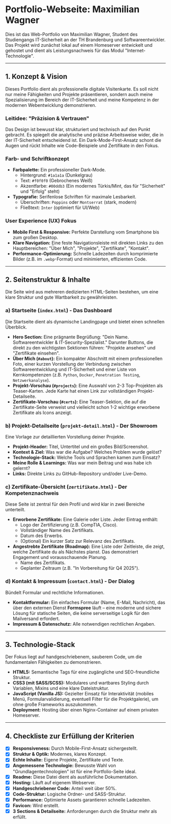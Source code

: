 # Portfolio-Webseite: Maximilian Wagner

Dies ist das Web-Portfolio von Maximilian Wagner, Student des Studiengangs IT-Sicherheit an der TH Brandenburg und Softwareentwickler. Das Projekt wird zunächst lokal auf einem Homeserver entwickelt und gehostet und dient als Leistungsnachweis für das Modul "Internet-Technologie".

---

## 1. Konzept & Vision

Dieses Portfolio dient als professionelle digitale Visitenkarte. Es soll nicht nur meine Fähigkeiten und Projekte präsentieren, sondern auch meine Spezialisierung im Bereich der IT-Sicherheit und meine Kompetenz in der modernen Webentwicklung demonstrieren.

### Leitidee: "Präzision & Vertrauen"
Das Design ist bewusst klar, strukturiert und technisch auf den Punkt gebracht. Es spiegelt die analytische und präzise Arbeitsweise wider, die in der IT-Sicherheit entscheidend ist. Ein Dark-Mode-First-Ansatz schont die Augen und rückt Inhalte wie Code-Beispiele und Zertifikate in den Fokus.

### Farb- und Schriftkonzept
* **Farbpalette:** Ein professioneller Dark-Mode.
    * Hintergrund: `#1a1a1a` (Dunkelgrau)
    * Text: `#f0f0f0` (Gebrochenes Weiß)
    * Akzentfarbe: `#00ddb3` (Ein modernes Türkis/Mint, das für "Sicherheit" und "Erfolg" steht)
* **Typografie:** Serifenlose Schriften für maximale Lesbarkeit.
    * Überschriften: `Poppins` oder `Montserrat` (stark, modern)
    * Fließtext: `Inter` (optimiert für UI/Web)

### User Experience (UX) Fokus
* **Mobile First & Responsive:** Perfekte Darstellung vom Smartphone bis zum großen Desktop.
* **Klare Navigation:** Eine feste Navigationsleiste mit direkten Links zu den Hauptbereichen: "Über Mich", "Projekte", "Zertifikate", "Kontakt".
* **Performance-Optimierung:** Schnelle Ladezeiten durch komprimierte Bilder (z.B. im `.webp`-Format) und minimierten, effizienten Code.

---

## 2. Seitenstruktur & Inhalte

Die Seite wird aus mehreren dedizierten HTML-Seiten bestehen, um eine klare Struktur und gute Wartbarkeit zu gewährleisten.

### a) Startseite (`index.html`) - Das Dashboard
Die Startseite dient als dynamische Landingpage und bietet einen schnellen Überblick.

* **Hero Section:** Eine prägnante Begrüßung: "Dein Name. Softwareentwickler & IT-Security-Spezialist." Darunter Buttons, die direkt zu den wichtigsten Sektionen führen: "Projekte ansehen" und "Zertifikate einsehen".
* **Über Mich (`#about`):** Ein kompakter Abschnitt mit einem professionellen Foto, einer kurzen Vorstellung der Verbindung zwischen Softwareentwicklung und IT-Sicherheit und einer Liste von Kernkompetenzen (z.B. `Python`, `Docker`, `Penetration Testing`, `Netzwerkanalyse`).
* **Projekt-Vorschau (`#projects`):** Eine Auswahl von 2-3 Top-Projekten als Teaser-Karten. Jede Karte hat einen Link zur vollständigen Projekt-Detailseite.
* **Zertifikate-Vorschau (`#certs`):** Eine Teaser-Sektion, die auf die Zertifikate-Seite verweist und vielleicht schon 1-2 wichtige erworbene Zertifikate als Icons anzeigt.

### b) Projekt-Detailseite (`projekt-detail.html`) - Der Showroom
Eine Vorlage zur detaillierten Vorstellung deiner Projekte.

* **Projekt-Header:** Titel, Untertitel und ein großes Bild/Screenshot.
* **Kontext & Ziel:** Was war die Aufgabe? Welches Problem wurde gelöst?
* **Technologie-Stack:** Welche Tools und Sprachen kamen zum Einsatz?
* **Meine Rolle & Learnings:** Was war mein Beitrag und was habe ich gelernt?
* **Links:** Direkte Links zu GitHub-Repository und/oder Live-Demo.

### c) Zertifikate-Übersicht (`zertifikate.html`) - Der Kompetenznachweis
Diese Seite ist zentral für dein Profil und wird klar in zwei Bereiche unterteilt.

* **Erworbene Zertifikate:** Eine Galerie oder Liste. Jeder Eintrag enthält:
    * Logo der Zertifizierung (z.B. CompTIA, Cisco).
    * Vollständiger Name des Zertifikats.
    * Datum des Erwerbs.
    * (Optional) Ein kurzer Satz zur Relevanz des Zertifikats.
* **Angestrebte Zertifikate (Roadmap):** Eine Liste oder Zeitleiste, die zeigt, welche Zertifikate du als Nächstes planst. Das demonstriert Engagement und vorausschauende Planung.
    * Name des Zertifikats.
    * Geplanter Zeitraum (z.B. "In Vorbereitung für Q4 2025").

### d) Kontakt & Impressum (`contact.html`) - Der Dialog
Bündelt Formular und rechtliche Informationen.

* **Kontaktformular:** Ein einfaches Formular (Name, E-Mail, Nachricht), das über den externen Dienst **Formspree** läuft – eine moderne und sichere Lösung für statische Seiten, die keine serverseitige Logik für den Mailversand erfordert.
* **Impressum & Datenschutz:** Alle notwendigen rechtlichen Angaben.

---

## 3. Technologie-Stack

Der Fokus liegt auf handgeschriebenem, sauberem Code, um die fundamentalen Fähigkeiten zu demonstrieren.

* **HTML5:** Semantische Tags für eine zugängliche und SEO-freundliche Struktur.
* **CSS3 (mit SASS/SCSS):** Modulares und wartbares Styling durch Variablen, Mixins und eine klare Dateistruktur.
* **JavaScript (Vanilla JS):** Gezielter Einsatz für Interaktivität (mobiles Menü, Formularvalidierung, eventuell Filter für die Projektgalerie), um ohne große Frameworks auszukommen.
* **Deployment:** Hosting über einen Nginx-Container auf einem privaten Homeserver.

---

## 4. Checkliste zur Erfüllung der Kriterien

-   [x] **Responsiveness:** Durch Mobile-First-Ansatz sichergestellt.
-   [x] **Struktur & Optik:** Modernes, klares Konzept.
-   [x] **Echte Inhalte:** Eigene Projekte, Zertifikate und Texte.
-   [x] **Angemessene Technologie:** Bewusste Wahl von "Grundlagentechnologien" ist für eine Portfolio-Seite ideal.
-   [x] **Readme:** Diese Datei dient als ausführliche Dokumentation.
-   [x] **Hosting:** Läuft auf eigenem Webserver.
-   [x] **Handgeschriebener Code:** Anteil weit über 50%.
-   [x] **Code-Struktur:** Logische Ordner- und SASS-Struktur.
-   [x] **Performance:** Optimierte Assets garantieren schnelle Ladezeiten.
-   [x] **Favicon:** Wird erstellt.
-   [x] **3 Sections & Detailseite:** Anforderungen durch die Struktur mehr als erfüllt.
